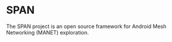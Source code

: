 SPAN
====

The SPAN project is an open source framework for Android Mesh Networking (MANET) exploration.